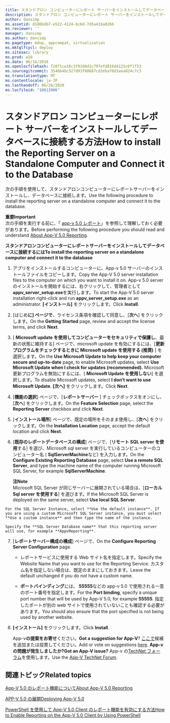 ```yaml
---
title: スタンドアロン コンピューターにレポート サーバーをインストールしてデータベースに接続する方法
description: スタンドアロン コンピューターにレポート サーバーをインストールしてデータベースに接続する方法
author: dansimp
ms.assetid: d186bdb7-e522-4124-bc6d-7d5a41ba8266
ms.reviewer: ''
manager: dansimp
ms.author: dansimp
ms.pagetype: mdop, appcompat, virtualization
ms.mktglfcycl: deploy
ms.sitesec: library
ms.prod: w10
ms.date: 06/16/2016
ms.openlocfilehash: f20f1ce16c3f0168d1c797efd816d4125c0f1f53
ms.sourcegitcommit: 354664bc527d93f80687cd2eba70d1eea024c7c3
ms.translationtype: MT
ms.contentlocale: ja-JP
ms.lasthandoff: 06/26/2020
ms.locfileid: "10813986"
---
```

# <span data-ttu-id="4227b-103">スタンドアロン コンピューターにレポート サーバーをインストールしてデータベースに接続する方法</span><span class="sxs-lookup"><span data-stu-id="4227b-103">How to install the Reporting Server on a Standalone Computer and Connect it to the Database</span></span>


<span data-ttu-id="4227b-104">次の手順を使用して、スタンドアロンコンピューターにレポートサーバーをインストールし、データベースに接続します。</span><span class="sxs-lookup"><span data-stu-id="4227b-104">Use the following procedure to install the reporting server on a standalone computer and connect it to the database.</span></span>

**<span data-ttu-id="4227b-105">重要</span><span class="sxs-lookup"><span data-stu-id="4227b-105">Important</span></span>**  
<span data-ttu-id="4227b-106">次の手順を実行する前に、「 [app-v 5.0 レポート](about-app-v-50-reporting.md)」を参照して理解しておく必要があります。</span><span class="sxs-lookup"><span data-stu-id="4227b-106">Before performing the following procedure you should read and understand [About App-V 5.0 Reporting](about-app-v-50-reporting.md).</span></span>



**<span data-ttu-id="4227b-107">スタンドアロンコンピューターにレポートサーバーをインストールしてデータベースに接続するには</span><span class="sxs-lookup"><span data-stu-id="4227b-107">To install the reporting server on a standalone computer and connect it to the database</span></span>**

1.  <span data-ttu-id="4227b-108">アプリをインストールするコンピューターに、App-v 5.0 サーバーのインストールファイルをコピーします。</span><span class="sxs-lookup"><span data-stu-id="4227b-108">Copy the App-V 5.0 server installation files to the computer on which you want to install it on.</span></span> <span data-ttu-id="4227b-109">App-v 5.0 server のインストールを開始するには、右クリックして、管理者として**appv\_server\_setup.exe**を実行します。</span><span class="sxs-lookup"><span data-stu-id="4227b-109">To start the App-V 5.0 server installation right-click and run **appv\_server\_setup.exe** as an administrator.</span></span> <span data-ttu-id="4227b-110">**[インストール]** をクリックします。</span><span class="sxs-lookup"><span data-stu-id="4227b-110">Click **Install**.</span></span>

2.  <span data-ttu-id="4227b-111">[はじめ**に] ページで**、ライセンス条項を確認して同意し、[**次へ**] をクリックします。</span><span class="sxs-lookup"><span data-stu-id="4227b-111">On the **Getting Started** page, review and accept the license terms, and click **Next**.</span></span>

3.  <span data-ttu-id="4227b-112">[ **Microsoft update を使用してコンピューターをセキュリティで保護し**、最新の状態に維持する] ページで、microsoft update を有効にするには、[**更新プログラムをチェックするときに Microsoft update を使用する (推奨)** ] を選択します。</span><span class="sxs-lookup"><span data-stu-id="4227b-112">On the **Use Microsoft Update to help keep your computer secure and up-to-date** page, to enable Microsoft updates, select **Use Microsoft Update when I check for updates (recommended).**</span></span> <span data-ttu-id="4227b-113">Microsoft 更新プログラムを無効にするには、[ **Microsoft Update を使用しない**] を選択します。</span><span class="sxs-lookup"><span data-stu-id="4227b-113">To disable Microsoft updates, select **I don’t want to use Microsoft Update**.</span></span> <span data-ttu-id="4227b-114">**[次へ]** をクリックします。</span><span class="sxs-lookup"><span data-stu-id="4227b-114">Click **Next**.</span></span>

4.  <span data-ttu-id="4227b-115">[**機能の選択**] ページで、[**レポートサーバー** ] チェックボックスをオンにし、[**次へ**] をクリックします。</span><span class="sxs-lookup"><span data-stu-id="4227b-115">On the **Feature Selection** page, select the **Reporting Server** checkbox and click **Next**.</span></span>

5.  <span data-ttu-id="4227b-116">[**インストール場所**] ページで、既定の場所をそのまま使用し、[**次へ**] をクリックします。</span><span class="sxs-lookup"><span data-stu-id="4227b-116">On the **Installation Location** page, accept the default location and click **Next**.</span></span>

6.  <span data-ttu-id="4227b-117">[**既存のレポートデータベースの構成**] ページで、[**リモート SQL server を使用**する] を選び、Microsoft sql server を実行しているコンピューターのコンピューター名 ( **SqlServerMachine**など) を入力します。</span><span class="sxs-lookup"><span data-stu-id="4227b-117">On the **Configure Existing Reporting Database** page, select **Use a remote SQL Server**, and type the machine name of the computer running Microsoft SQL Server, for example **SqlServerMachine**.</span></span>

    **<span data-ttu-id="4227b-118">注</span><span class="sxs-lookup"><span data-stu-id="4227b-118">Note</span></span>**  
    <span data-ttu-id="4227b-119">Microsoft SQL Server が同じサーバーに展開されている場合は、[**ローカル Sql server を使用する**] を選びます。</span><span class="sxs-lookup"><span data-stu-id="4227b-119">If the Microsoft SQL Server is deployed on the same server, select **Use local SQL Server**.</span></span>



~~~
For the SQL Server Instance, select **Use the default instance**. If you are using a custom Microsoft SQL Server instance, you must select **Use a custom instance** and then type the name of the instance.

Specify the **SQL Server Database name** that this reporting server will use, for example **AppvReporting**.
~~~

7. <span data-ttu-id="4227b-120">[**レポートサーバー構成の構成**] ページで、</span><span class="sxs-lookup"><span data-stu-id="4227b-120">On the **Configure Reporting Server Configuration** page.</span></span>

   -   <span data-ttu-id="4227b-121">レポートサービスに使用する Web サイト名を指定します。</span><span class="sxs-lookup"><span data-stu-id="4227b-121">Specify the Website Name that you want to use for the Reporting Service.</span></span> <span data-ttu-id="4227b-122">カスタム名を指定しない場合は、既定のままにしておきます。</span><span class="sxs-lookup"><span data-stu-id="4227b-122">Leave the default unchanged if you do not have a custom name.</span></span>

   -   <span data-ttu-id="4227b-123">**ポートバインディング**には、 **55555**などの app-v 5.0 で使用される一意のポート番号を指定します。</span><span class="sxs-lookup"><span data-stu-id="4227b-123">For the **Port binding**, specify a unique port number that will be used by App-V 5.0, for example **55555**.</span></span> <span data-ttu-id="4227b-124">指定したポートが別の web サイトで使用されていないことも確認する必要があります。</span><span class="sxs-lookup"><span data-stu-id="4227b-124">You should also ensure that the port specified is not being used by another website.</span></span>

8. <span data-ttu-id="4227b-125">**[インストール]** をクリックします。</span><span class="sxs-lookup"><span data-stu-id="4227b-125">Click **Install**.</span></span>

   <span data-ttu-id="4227b-126">App-v**の提案をお寄せ**ください。</span><span class="sxs-lookup"><span data-stu-id="4227b-126">**Got a suggestion for App-V**?</span></span> <span data-ttu-id="4227b-127">[ここで](http://appv.uservoice.com/forums/280448-microsoft-application-virtualization)候補を追加または投票してください。</span><span class="sxs-lookup"><span data-stu-id="4227b-127">Add or vote on suggestions [here](http://appv.uservoice.com/forums/280448-microsoft-application-virtualization).</span></span> **<span data-ttu-id="4227b-128">App-v の問題が発生しましたか?</span><span class="sxs-lookup"><span data-stu-id="4227b-128">Got an App-V issue?</span></span>** <span data-ttu-id="4227b-129">App-v の[TechNet フォーラム](https://social.technet.microsoft.com/Forums/home?forum=mdopappv)を使用します。</span><span class="sxs-lookup"><span data-stu-id="4227b-129">Use the [App-V TechNet Forum](https://social.technet.microsoft.com/Forums/home?forum=mdopappv).</span></span>

## <span data-ttu-id="4227b-130">関連トピック</span><span class="sxs-lookup"><span data-stu-id="4227b-130">Related topics</span></span>


[<span data-ttu-id="4227b-131">App-V 5.0 のレポート機能について</span><span class="sxs-lookup"><span data-stu-id="4227b-131">About App-V 5.0 Reporting</span></span>](about-app-v-50-reporting.md)

[<span data-ttu-id="4227b-132">APP-V 5.0 の展開</span><span class="sxs-lookup"><span data-stu-id="4227b-132">Deploying App-V 5.0</span></span>](deploying-app-v-50.md)

[<span data-ttu-id="4227b-133">PowerShell を使用して App-V 5.0 Client のレポート機能を有効にする方法</span><span class="sxs-lookup"><span data-stu-id="4227b-133">How to Enable Reporting on the App-V 5.0 Client by Using PowerShell</span></span>](how-to-enable-reporting-on-the-app-v-50-client-by-using-powershell.md)









